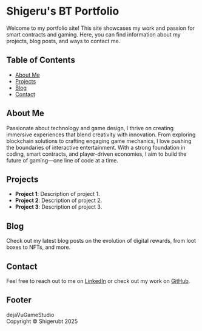 # Shigeru's BT Portfolio

Welcome to my portfolio site! This site showcases my work and passion for smart contracts and gaming. Here, you can find information about my projects, blog posts, and ways to contact me.

## Table of Contents

- [About Me](#about-me)
- [Projects](#projects)
- [Blog](#blog)
- [Contact](#contact)

## About Me

Passionate about technology and game design, I thrive on creating immersive experiences that blend creativity with innovation. From exploring blockchain solutions to crafting engaging game mechanics, I love pushing the boundaries of interactive entertainment. With a strong foundation in coding, smart contracts, and player-driven economies, I aim to build the future of gaming—one line of code at a time.

## Projects

- **Project 1**: Description of project 1.
- **Project 2**: Description of project 2.
- **Project 3**: Description of project 3.

## Blog

Check out my latest blog posts on the evolution of digital rewards, from loot boxes to NFTs, and more.

## Contact

Feel free to reach out to me on [LinkedIn](https://www.linkedin.com/in/shigerubt/) or check out my work on [GitHub](https://github.com/shigerubt).

## Footer

dejaVuGameStudio  
Copyright © Shigerubt 2025
